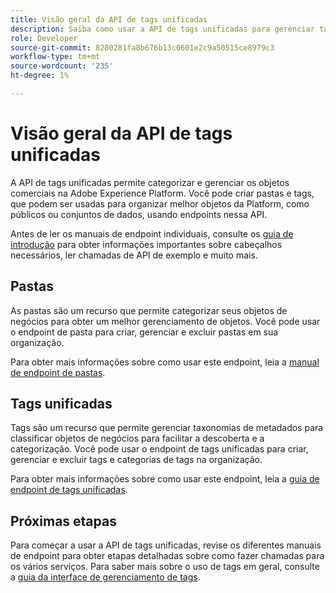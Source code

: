 ```yaml
---
title: Visão geral da API de tags unificadas
description: Saiba como usar a API de tags unificadas para gerenciar tags e pastas unificadas na Adobe Experience Platform.
role: Developer
source-git-commit: 8280281fa8b676b13c0601e2c9a50515ce8979c3
workflow-type: tm+mt
source-wordcount: '235'
ht-degree: 1%

---
```



# Visão geral da API de tags unificadas

A API de tags unificadas permite categorizar e gerenciar os objetos comerciais na Adobe Experience Platform. Você pode criar pastas e tags, que podem ser usadas para organizar melhor objetos da Platform, como públicos ou conjuntos de dados, usando endpoints nessa API.

Antes de ler os manuais de endpoint individuais, consulte os [guia de introdução](./getting-started.md) para obter informações importantes sobre cabeçalhos necessários, ler chamadas de API de exemplo e muito mais.

## Pastas

As pastas são um recurso que permite categorizar seus objetos de negócios para obter um melhor gerenciamento de objetos. Você pode usar o endpoint de pasta para criar, gerenciar e excluir pastas em sua organização.

Para obter mais informações sobre como usar este endpoint, leia a [manual de endpoint de pastas](./folders.md).

## Tags unificadas

Tags são um recurso que permite gerenciar taxonomias de metadados para classificar objetos de negócios para facilitar a descoberta e a categorização. Você pode usar o endpoint de tags unificadas para criar, gerenciar e excluir tags e categorias de tags na organização.

Para obter mais informações sobre como usar este endpoint, leia a [guia de endpoint de tags unificadas](./tags.md).

## Próximas etapas

Para começar a usar a API de tags unificadas, revise os diferentes manuais de endpoint para obter etapas detalhadas sobre como fazer chamadas para os vários serviços. Para saber mais sobre o uso de tags em geral, consulte a [guia da interface de gerenciamento de tags](../ui/managing-tags.md).

